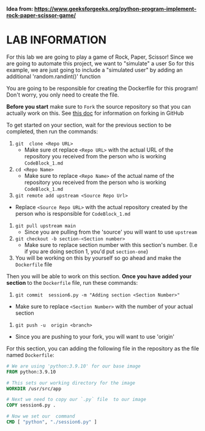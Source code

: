__Idea from: https://www.geeksforgeeks.org/python-program-implement-rock-paper-scissor-game/__
# LAB INFORMATION
For this lab we are going to play a game of Rock, Paper, Scissor!
Since we are going to automate this project, we want to "simulate" a user
So for this example, we are just going to include a "simulated user" by adding an additional 'random.randint()' function

You are going to be responsible for creating the Dockerfile for this program! Don't worry, you only need to create the file.

**Before you start** make sure to `Fork` the source repository so that you can actually work on this. See [this doc](https://docs.github.com/en/get-started/quickstart/fork-a-repo) for information on forking in GitHub

To get started on your section, wait for the previous section to be completed, then run the commands:

1. `git  clone <Repo URL>`
   * Make sure ot replace `<Repo URL>`  with the actual URL of the repository you received from the person who is working `CodeBlock_1.md`
1. `cd <Repo Name>`
   * Make sure to replace `<Repo Name>` of the actual name of the repository you received from the person who is working `CodeBlock_1.md`
1. `git remote add upstream <Source Repo Url>`
  * Replace `<Source Repo URL>` with the actual repository created by the person who is responsible for `CodeBlock_1.md`
1. `git pull upstream main`
   * Since you are pulling from the 'source' you will want  to use `upstream`
1. `git checkout -b section-<Section number>`
   * Make sure to replace section number with this section's number. (I.e if you are doing section 1, you'd put `section-one`)
1. You will be working on this by yourself so go ahead and make the `Dockerfile` file

Then you will be able to work on this section. **Once you have added your section** to the `Dockerfile` file, run these commands:

1. `git commit  session6.py -m "Adding section <Section Number>"`
* Make sure to replace `<Section Number>` with the number of your actual section
1. `git push -u  origin <branch>`
* Since you are pushing to your fork, you will want to use 'origin'

For this section, you can adding the following file in the repository as the file named `Dockerfile`:

```Dockerfile
# We are using 'python:3.9.10' for our base image
FROM python:3.9.10

# This sets our working directory for the image
WORKDIR /usr/src/app

# Next we need to copy our `.py` file  to our image
COPY session6.py .

# Now we set our  command
CMD [ "python", "./session6.py" ]
```
